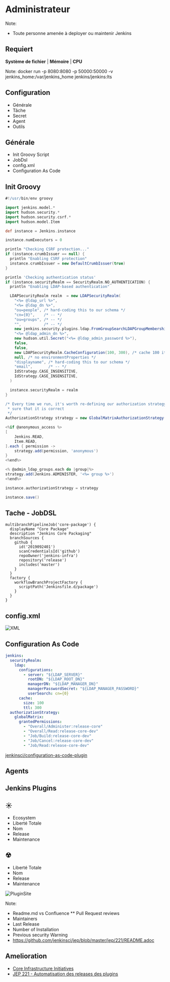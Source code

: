 # Administrateur

Note:
* Toute personne amenée à deployer ou maintenir Jenkins


## Requiert

**Système de fichier** | **Mémoire** | **CPU**

Note:
  docker run -p 8080:8080 -p 50000:50000 -v jenkins_home:/var/jenkins_home jenkins/jenkins:lts


## Configuration

* Générale
* Tâche
* Secret
* Agent
 * Outils


## Générale
* Init Groovy Script
* JobDsl
* config.xml
* Configuration As Code


## Init Groovy

```groovy
#!/usr/bin/env groovy

import jenkins.model.*
import hudson.security.*
import hudson.security.csrf.*
import hudson.model.Item

def instance = Jenkins.instance

instance.numExecutors = 0

println "Checking CSRF protection..."
if (instance.crumbIssuer == null) {
  println "Enabling CSRF protection"
  instance.crumbIssuer = new DefaultCrumbIssuer(true)
}

println 'Checking authentication status'
if (instance.securityRealm == SecurityRealm.NO_AUTHENTICATION) {
  println "Enabling LDAP-based authentication"

  LDAPSecurityRealm realm  = new LDAPSecurityRealm(
    "<%= @ldap_url %>",
    "<%= @ldap_dn %>",
    "ou=people", /* hard-coding this to our schema */
    "cn={0}",    /* -- */
    "ou=groups", /* -- */
    "",          /* -- */
    new jenkins.security.plugins.ldap.FromGroupSearchLDAPGroupMembershipStrategy(''),
    "<%= @ldap_admin_dn %>",
    new hudson.util.Secret("<%= @ldap_admin_password %>"),
    false,
    false,
    new LDAPSecurityRealm.CacheConfiguration(100, 300), /* cache 100 items for 5 minutes */
    null, /* no environmentProperties */
    "displayname", /* hard-coding this to our schema */
    "email",       /* -- */
    IdStrategy.CASE_INSENSITIVE,
    IdStrategy.CASE_INSENSITIVE,
  )

  instance.securityRealm = realm
}

/* Every time we run, it's worth re-defining our authorization strategy to make
 * sure that it is correct
 */
AuthorizationStrategy strategy = new GlobalMatrixAuthorizationStrategy()

<%if @anonymous_access %>
[
    Jenkins.READ,
    Item.READ,
].each { permission ->
    strategy.add(permission, 'anonymous')
}
<%end%>

<% @admin_ldap_groups.each do |group|%>
strategy.add(Jenkins.ADMINISTER, '<%= group %>')
<%end%>

instance.authorizationStrategy = strategy

instance.save()
```


## Tache - JobDSL

```
multibranchPipelineJob('core-package') {
  displayName "Core Package"
  description "Jenkins Core Packaging"
  branchSources {
    github {
      id('2019092401')
      scanCredentialsId('github')
      repoOwner('jenkins-infra')
      repository('release')
      includes('master')
    }
  }
  factory {
    workflowBranchProjectFactory {
      scriptPath('Jenkinsfile.d/package')
    }
  }
}
```


## config.xml

![XML](./images/xml.png)  


## Configuration As Code 

```yaml
jenkins:
  securityRealm:
    ldap:
      configurations:
        - server: "${LDAP_SERVER}"
          rootDN: "${LDAP_ROOT_DN}"
          managerDN: "${LDAP_MANAGER_DN}"
          managerPasswordSecret: "${LDAP_MANAGER_PASSWORD}"
          userSearch: cn={0}
      cache:
        size: 100
        ttl: 300
  authorizationStrategy:
    globalMatrix:
      grantedPermissions:
        - "Overall/Administer:release-core"
        - "Overall/Read:release-core-dev"
        - "Job/Build:release-core-dev"
        - "Job/Cancel:release-core-dev"
        - "Job/Read:release-core-dev"
```

[jenkinsci/configuration-as-code-plugin](https://github.com/jenkinsci/configuration-as-code-plugin/tree/master/demos)


## Agents


## Jenkins Plugins


## &#9728;

* Ecosystem
* Liberté Totale
 * Nom
 * Release
 * Maintenance


## &#9762;

* Liberté Totale
 * Nom
 * Release
 * Maintenance


![PluginSite](./images/pluginsite2.png)  

Note:
* Readme.md vs Confluence
** Pull Request reviews
* Maintainers
* Last Release
* Number of Installation
* Previous security Warning
* https://github.com/jenkinsci/jep/blob/master/jep/221/README.adoc


## Amelioration

* [Core Infrastructure Initiatives](https://bestpractices.coreinfrastructure.org/en/projects/3538)
* [JEP 221 - Automatisation des releases des plugins](https://github.com/jenkinsci/jep/blob/master/jep/221/README.adoc)


